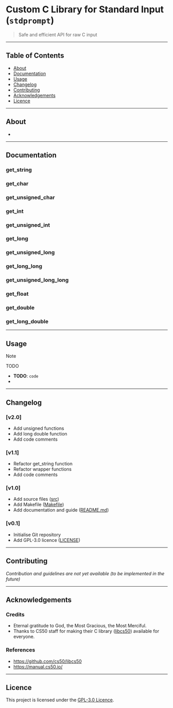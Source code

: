 # Custom C Library for Standard Input (`stdprompt`)

> Safe and efficient API for raw C input

---

## Table of Contents

-   [About](#about)
-   [Documentation](#documentation)
-   [Usage](#usage)
-   [Changelog](#changelog)
-   [Contributing](#contributing)
-   [Acknowledgements](#acknowledgements)
-   [Licence](#licence)

---

## About

-   <TODO>

---

## Documentation

### get_string

### get_char

### get_unsigned_char

### get_int

### get_unsigned_int

### get_long

### get_unsigned_long

### get_long_long

### get_unsigned_long_long

### get_float

### get_double

### get_long_double

---

## Usage

> [!NOTE]
> TODO

-   **TODO**: `code`
-   <TODO>

---

## Changelog

### [v2.0]

-   Add unsigned functions
-   Add long double function
-   Add code comments

### [v1.1]

-   Refactor get_string function
-   Refactor wrapper functions
-   Add code comments

### [v1.0]

-   Add source files ([src](src))
-   Add Makefile ([Makefile](Makefile))
-   Add documentation and guide ([README.md](README.md))

### [v0.1]

-   Initialise Git repository
-   Add GPL-3.0 licence ([LICENSE](LICENSE))

---

## Contributing

_Contribution and guidelines are not yet available (to be implemented in the future)_

---

## Acknowledgements

### Credits

-   Eternal gratitude to God, the Most Gracious, the Most Merciful.
-   Thanks to CS50 staff for making their C library ([libcs50](https://github.com/cs50/libcs50)) available for everyone.

### References

-   https://github.com/cs50/libcs50
-   https://manual.cs50.io/

---

## Licence

This project is licensed under the [GPL-3.0 Licence](LICENSE).
